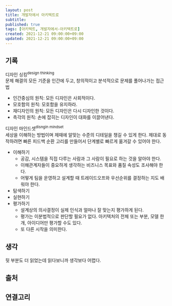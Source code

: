 ```yaml
---
layout: post
title: 개발자에서 아키텍트로
subtitle:
published: true
tags: [아키텍트, 개발자에서-아키텍트로]
created: 2021-12-21 09:00:00+09:00
updated: 2021-12-21 09:00:00+09:00
---
```


## 기록

디자인 싱킹<sup>design thinking</sup>  
문제 해결의 모든 기준을 인간에 두고, 창의적이고 분석적으로 문제를 풀어나가는 접근법
- 인간중심의 원칙: 모든 디자인은 사회적이다.
- 모호함의 원칙: 모호함을 유지하라.
- 재디자인의 원칙: 모든 디자인은 다시 디자인한 것이다.
- 촉각의 원칙: 손에 잡히는 디자인이 대화를 이끌어낸다.

디자인 마인드셋<sup>disngin mindset</sup>  
세상을 이해하는 방법이며 제때에 알맞는 수준의 디테일을 챙길 수 있게 한다.
제대로 동작하려면 빠른 피드백 순환 고리를 만들어서 단계별로 빠르게 옮겨갈 수 있어야 한다.
- 이해하기
  - 공감, 시스템을 직접 다루는 사람과 그 사람이 필요로 하는 것을 알아야 한다.
  - 이해관계자들이 중요하게 생각하는 비즈니스 목표와 품질 속성도 조사해야 한다.
  - 어떻게 팀을 운영하고 설계할 때 트레이드오프와 우선순위를 결정하는 지도 배워야 한다.
- 탐색하기
- 실현하기
- 평가하기
  - 설계상의 의사결정이 실제 인식과 얼마나 잘 맞는지 평가하게 된다.
  - 평가는 이분법적으로 판단할 필요가 없다. 아키텍처의 전체 또는 부분, 모델 한 개, 아이디어만 평가할 수도 있다.
  - 또 다른 시작을 의미한다.

## 생각

뒷 부분도 더 읽었는데 읽다보니까 생각보다 어렵다.

## 출처

## 연결고리
